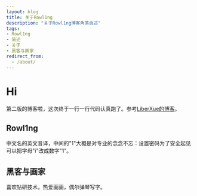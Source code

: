 ```yaml
---
layout: blog
title: 关于Rowl1ng
description: "关于Rowl1ng博客角落自述"
tags:
- Rowl1ng
- 简述
- 关于
- 黑客与画家
redirect_from:
  - /about/
---
```


# Hi

第二版的博客啦，这次终于一行一行代码认真跑了。参考[LiberXue的博客][1]。

## Rowl1ng

中文名的英文音译，中间的"1"大概是对专业的念念不忘：设置密码为了安全起见可以把字母"i"改成数字"1"。

## 黑客与画家

喜欢钻研技术，热爱画画，偶尔弹琴写字。

  [1]: https://liberxue.github.io/?liberxue